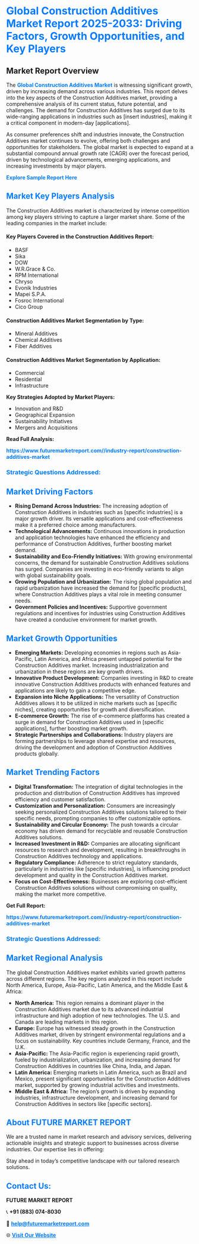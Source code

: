<h1 style="color: #007BFF;">Global Construction Additives Market Report 2025-2033: Driving Factors, Growth Opportunities, and Key Players</h1>

<section id="overview">
<h2>Market Report Overview</h2>
<p>The <a href="https://www.futuremarketreport.com//industry-report/construction-additives-market" style="color: #007BFF; text-decoration: none;"><strong>Global Construction Additives Market</strong></a> is witnessing significant growth, driven by increasing demand across various industries. This report delves into the key aspects of the Construction Additives market, providing a comprehensive analysis of its current status, future potential, and challenges. The demand for Construction Additives has surged due to its wide-ranging applications in industries such as [insert industries], making it a critical component in modern-day [applications].</p>
<p>As consumer preferences shift and industries innovate, the Construction Additives market continues to evolve, offering both challenges and opportunities for stakeholders. The global market is expected to expand at a substantial compound annual growth rate (CAGR) over the forecast period, driven by technological advancements, emerging applications, and increasing investments by major players.</p>
</section>

<section id="overview">
<p><a href="https://www.futuremarketreport.com//request-sample/reportId=92010" style="color: #007BFF; text-decoration: none;"><strong>Explore Sample Report Here</strong></a></p>
</section>

<section id="key-players">
<h2 style="color: #007BFF;">Market Key Players Analysis</h2>
<p>The Construction Additives market is characterized by intense competition among key players striving to capture a larger market share. Some of the leading companies in the market include:</p>
<h4>Key Players Covered in the Construction Additives Report:</h4>
<ul><li>BASF</li><li>Sika</li><li>DOW</li><li>W.R.Grace &amp; Co.</li><li>RPM International</li><li>Chryso</li><li>Evonik Industries</li><li>Mapei S.P.A.</li><li>Fosroc International</li><li>Cico Group</li></ul>
<h4>Construction Additives Market Segmentation by Type:</h4>
<ul><li>Mineral Additives</li><li>Chemical Additives</li><li>Fiber Additives</li></ul>

<h4>Construction Additives Market Segmentation by Application:</h4>
<ul><li>Commercial</li><li>Residential</li><li>Infrastructure</li></ul>
<p><strong>Key Strategies Adopted by Market Players:</strong></p>
<ul>
<li>Innovation and R&D</li>
<li>Geographical Expansion</li>
<li>Sustainability Initiatives</li>
<li>Mergers and Acquisitions</li>
</ul>
</section>

<section>
<p><strong>Read Full Analysis: </strong></p><a href="https://www.futuremarketreport.com//industry-report/construction-additives-market" style="color: #007BFF; text-decoration: none;"><strong>https://www.futuremarketreport.com//industry-report/construction-additives-market</strong></a>
<h3 style="color: #007BFF;">Strategic Questions Addressed:</h3>
</section>

<section id="driving-factors">
<h2 style="color: #007BFF;">Market Driving Factors</h2>
<ul>
<li><strong>Rising Demand Across Industries:</strong> The increasing adoption of Construction Additives in industries such as [specific industries] is a major growth driver. Its versatile applications and cost-effectiveness make it a preferred choice among manufacturers.</li>
<li><strong>Technological Advancements:</strong> Continuous innovations in production and application technologies have enhanced the efficiency and performance of Construction Additives, further boosting market demand.</li>
<li><strong>Sustainability and Eco-Friendly Initiatives:</strong> With growing environmental concerns, the demand for sustainable Construction Additives solutions has surged. Companies are investing in eco-friendly variants to align with global sustainability goals.</li>
<li><strong>Growing Population and Urbanization:</strong> The rising global population and rapid urbanization have increased the demand for [specific products], where Construction Additives plays a vital role in meeting consumer needs.</li>
<li><strong>Government Policies and Incentives:</strong> Supportive government regulations and incentives for industries using Construction Additives have created a conducive environment for market growth.</li>
</ul>
</section>

<section id="growth-opportunities">
<h2 style="color: #007BFF;">Market Growth Opportunities</h2>
<ul>
<li><strong>Emerging Markets:</strong> Developing economies in regions such as Asia-Pacific, Latin America, and Africa present untapped potential for the Construction Additives market. Increasing industrialization and urbanization in these regions are key growth drivers.</li>
<li><strong>Innovative Product Development:</strong> Companies investing in R&D to create innovative Construction Additives products with enhanced features and applications are likely to gain a competitive edge.</li>
<li><strong>Expansion into Niche Applications:</strong> The versatility of Construction Additives allows it to be utilized in niche markets such as [specific niches], creating opportunities for growth and diversification.</li>
<li><strong>E-commerce Growth:</strong> The rise of e-commerce platforms has created a surge in demand for Construction Additives used in [specific applications], further boosting market growth.</li>
<li><strong>Strategic Partnerships and Collaborations:</strong> Industry players are forming partnerships to leverage shared expertise and resources, driving the development and adoption of Construction Additives products globally.</li>
</ul>
</section>

<section id="trending-factors">
<h2 style="color: #007BFF;">Market Trending Factors</h2>
<ul>
<li><strong>Digital Transformation:</strong> The integration of digital technologies in the production and distribution of Construction Additives has improved efficiency and customer satisfaction.</li>
<li><strong>Customization and Personalization:</strong> Consumers are increasingly seeking personalized Construction Additives solutions tailored to their specific needs, prompting companies to offer customizable options.</li>
<li><strong>Sustainability and Circular Economy:</strong> The push towards a circular economy has driven demand for recyclable and reusable Construction Additives solutions.</li>
<li><strong>Increased Investment in R&D:</strong> Companies are allocating significant resources to research and development, resulting in breakthroughs in Construction Additives technology and applications.</li>
<li><strong>Regulatory Compliance:</strong> Adherence to strict regulatory standards, particularly in industries like [specific industries], is influencing product development and quality in the Construction Additives market.</li>
<li><strong>Focus on Cost-Effectiveness:</strong> Businesses are exploring cost-efficient Construction Additives solutions without compromising on quality, making the market more competitive.</li>
</ul>
</section>

<section>
<p><strong>Get Full Report: </strong></p><a href="https://www.futuremarketreport.com//industry-report/construction-additives-market" style="color: #007BFF; text-decoration: none;"><strong>https://www.futuremarketreport.com//industry-report/construction-additives-market</strong></a>
<h3 style="color: #007BFF;">Strategic Questions Addressed:</h3>
</section>


<section id="regional-analysis">
<h2 style="color: #007BFF;">Market Regional Analysis</h2>
<p>The global Construction Additives market exhibits varied growth patterns across different regions. The key regions analyzed in this report include North America, Europe, Asia-Pacific, Latin America, and the Middle East & Africa:</p>
<ul>
<li><strong>North America:</strong> This region remains a dominant player in the Construction Additives market due to its advanced industrial infrastructure and high adoption of new technologies. The U.S. and Canada are leading markets in this region.</li>
<li><strong>Europe:</strong> Europe has witnessed steady growth in the Construction Additives market, driven by stringent environmental regulations and a focus on sustainability. Key countries include Germany, France, and the U.K.</li>
<li><strong>Asia-Pacific:</strong> The Asia-Pacific region is experiencing rapid growth, fueled by industrialization, urbanization, and increasing demand for Construction Additives in countries like China, India, and Japan.</li>
<li><strong>Latin America:</strong> Emerging markets in Latin America, such as Brazil and Mexico, present significant opportunities for the Construction Additives market, supported by growing industrial activities and investments.</li>
<li><strong>Middle East & Africa:</strong> The region’s growth is driven by expanding industries, infrastructure development, and increasing demand for Construction Additives in sectors like [specific sectors].</li>
</ul>
</section>

<footer>
<h2 style="color: #007BFF;">About FUTURE MARKET REPORT</h2>
<p>We are a trusted name in market research and advisory services, delivering actionable insights and strategic support to businesses across diverse industries. Our expertise lies in offering:</p>

<p>Stay ahead in today’s competitive landscape with our tailored research solutions.</p>

<h2 style="color: #007BFF;">Contact Us:</h2>
<p><strong>FUTURE MARKET REPORT</strong></p>
<p>📞 <strong>+91 (883) 074-8030</strong></p>
<p>📧 <strong><a href="mailto:help@futuremarketreport.com" style="color: #007BFF;">help@futuremarketreport.com</a></strong></p>
<p>🌐 <strong><a href="https://www.futuremarketreport.com/" style="color: #007BFF;">Visit Our Website</a></strong></p>
</footer>